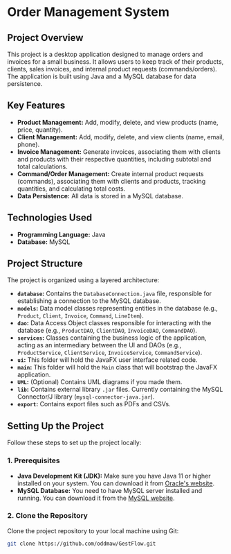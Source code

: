 # Order Management System

## Project Overview

This project is a desktop application designed to manage orders and invoices for a small business. It allows users to keep track of their products, clients, sales invoices, and internal product requests (commands/orders). The application is built using Java and a MySQL database for data persistence.

## Key Features

*   **Product Management:** Add, modify, delete, and view products (name, price, quantity).
*   **Client Management:** Add, modify, delete, and view clients (name, email, phone).
*   **Invoice Management:** Generate invoices, associating them with clients and products with their respective quantities, including subtotal and total calculations.
*   **Command/Order Management:** Create internal product requests (commands), associating them with clients and products, tracking quantities, and calculating total costs.
*   **Data Persistence:** All data is stored in a MySQL database.

## Technologies Used

*   **Programming Language:** Java
*   **Database:** MySQL

## Project Structure

The project is organized using a layered architecture:



*   **`database`:** Contains the `DatabaseConnection.java` file, responsible for establishing a connection to the MySQL database.
*   **`models`:** Data model classes representing entities in the database (e.g., `Product`, `Client`, `Invoice`, `Command`, `LineItem`).
*   **`dao`:** Data Access Object classes responsible for interacting with the database (e.g., `ProductDAO`, `ClientDAO`, `InvoiceDAO`, `CommandDAO`).
*   **`services`:** Classes containing the business logic of the application, acting as an intermediary between the UI and DAOs (e.g., `ProductService`, `ClientService`, `InvoiceService`, `CommandService`).
*   **`ui`:** This folder will hold the JavaFX user interface related code.
*   **`main`:** This folder will hold the `Main` class that will bootstrap the JavaFX application.
*   **`UML`:** (Optional) Contains UML diagrams if you made them.
*   **`lib`:**  Contains external library `.jar` files. Currently containing the MySQL Connector/J library (`mysql-connector-java.jar`).
*   **`export`:** Contains export files such as PDFs and CSVs.


## Setting Up the Project

Follow these steps to set up the project locally:

### 1. Prerequisites

*   **Java Development Kit (JDK):** Make sure you have Java 11 or higher installed on your system. You can download it from [Oracle's website](https://www.oracle.com/java/technologies/downloads/).
*   **MySQL Database:** You need to have MySQL server installed and running. You can download it from the [MySQL website](https://dev.mysql.com/downloads/mysql/).

### 2. Clone the Repository

Clone the project repository to your local machine using Git:

```bash
git clone https://github.com/oddmaw/GestFlow.git
